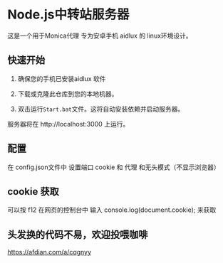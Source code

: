 # Node.js中转站服务器

这是一个用于Monica代理  专为安卓手机  aidlux 的 linux环境设计。

## 快速开始

1. 确保您的手机已安装aidlux 软件

2. 下载或克隆此仓库到您的本地机器。

3. 双击运行`Start.bat`文件。这将自动安装依赖并启动服务器。

服务器将在 http://localhost:3000 上运行。
## 配置

在 config.json文件中 设置端口 cookie 和 代理 和无头模式（不显示浏览器）

## cookie 获取

可以按 f12 在网页的控制台中 输入 console.log(document.cookie);  来获取

## 头发换的代码不易，欢迎投喂咖啡

https://afdian.com/a/cqgnyy
